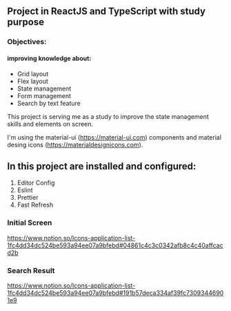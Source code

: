 
## Project in ReactJS and TypeScript with study purpose

### Objectives:
#### improving knowledge about:
- Grid layout
- Flex layout
- State management
- Form management
- Search by text feature

This project is serving me as a study to improve the state management skills and elements on screen.

I'm using the material-ui (https://material-ui.com) components and material desing icons (https://materialdesignicons.com).

## In this project are installed and configured:

1. Editor Config
2. Eslint
3. Prettier
4. Fast Refresh


### Initial Screen
https://www.notion.so/Icons-application-list-1fc4dd34dc524be593a94ee07a9bfebd#04861c4c3c0342afb8c4c40affcacd2b

### Search Result
https://www.notion.so/Icons-application-list-1fc4dd34dc524be593a94ee07a9bfebd#191b57deca334af39fc73093446901e9
